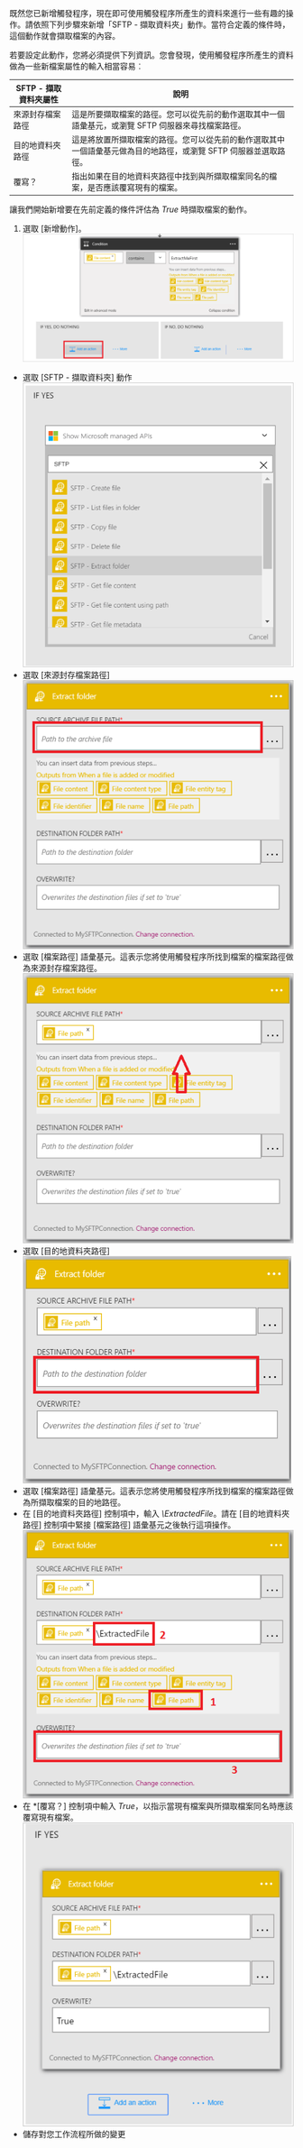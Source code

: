 既然您已新增觸發程序，現在即可使用觸發程序所產生的資料來進行一些有趣的操作。請依照下列步驟來新增「SFTP - 擷取資料夾」動作。當符合定義的條件時，這個動作就會擷取檔案的內容。

若要設定此動作，您將必須提供下列資訊。您會發現，使用觸發程序所產生的資料做為一些新檔案屬性的輸入相當容易︰

|SFTP - 擷取資料夾屬性|說明|
|---|---|
|來源封存檔案路徑|這是所要擷取檔案的路徑。您可以從先前的動作選取其中一個語彙基元，或瀏覽 SFTP 伺服器來尋找檔案路徑。|
|目的地資料夾路徑|這是將放置所擷取檔案的路徑。您可以從先前的動作選取其中一個語彙基元做為目的地路徑，或瀏覽 SFTP 伺服器並選取路徑。|
|覆寫？|指出如果在目的地資料夾路徑中找到與所擷取檔案同名的檔案，是否應該覆寫現有的檔案。|

讓我們開始新增要在先前定義的條件評估為 *True* 時擷取檔案的動作。

1. 選取 [新增動作]。![SFTP 動作條件圖像 6](./media/connectors-create-api-sftp/condition-6.png)
- 選取 [SFTP - 擷取資料夾] 動作 ![SFTP 動作條件圖像 7](./media/connectors-create-api-sftp/condition-7.png)
- 選取 [來源封存檔案路徑] ![SFTP 動作條件圖像 9](./media/connectors-create-api-sftp/condition-9.png)
- 選取 [檔案路徑] 語彙基元。這表示您將使用觸發程序所找到檔案的檔案路徑做為來源封存檔案路徑。![SFTP 動作條件圖像 10](./media/connectors-create-api-sftp/condition-10.png)
- 選取 [目的地資料夾路徑] ![SFTP 動作條件圖像 11](./media/connectors-create-api-sftp/condition-11.png)
- 選取 [檔案路徑] 語彙基元。這表示您將使用觸發程序所找到檔案的檔案路徑做為所擷取檔案的目的地路徑。
- 在 [目的地資料夾路徑] 控制項中，輸入 *\\ExtractedFile*。請在 [目的地資料夾路徑] 控制項中緊接 [檔案路徑] 語彙基元之後執行這項操作。![SFTP 動作條件圖像 12](./media/connectors-create-api-sftp/condition-12.png)
- 在 *[覆寫？] 控制項中輸入 *True*，以指示當現有檔案與所擷取檔案同名時應該覆寫現有檔案。![SFTP 動作條件圖像 13](./media/connectors-create-api-sftp/condition-13.png)
- 儲存對您工作流程所做的變更

<!---HONumber=AcomDC_0727_2016-->